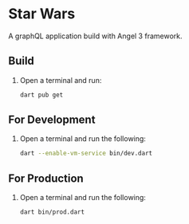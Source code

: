 # Star Wars

A graphQL application build with Angel 3 framework.

## Build

1. Open a terminal and run:

    ```bash
    dart pub get
    ```

## For Development

1. Open a terminal and run the following:

    ```bash
    dart --enable-vm-service bin/dev.dart
    ```

## For Production

1. Open a terminal and run the following:

    ```bash
    dart bin/prod.dart
    ```
